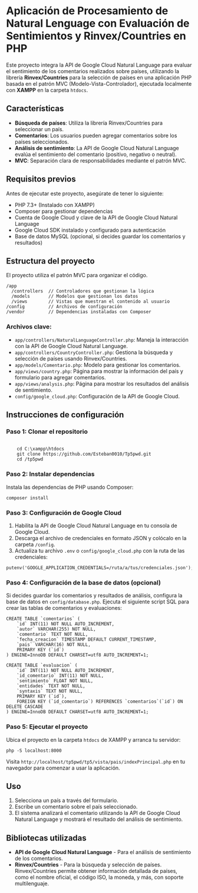 <h1>Aplicación de Procesamiento de Natural Lenguage con Evaluación de Sentimientos y Rinvex/Countries en PHP</h1>
<p>Este proyecto integra la API de Google Cloud Natural Language para evaluar el sentimiento de los comentarios realizados sobre países, utilizando la librería <strong>Rinvex/Countries</strong> para la selección de países en una aplicación PHP basada en el patrón MVC (Modelo-Vista-Controlador), ejecutada localmente con <strong>XAMPP</strong> en la carpeta <code>htdocs</code>.</p>

<h2>Características</h2>
<ul>
    <li><strong>Búsqueda de países</strong>: Utiliza la librería Rinvex/Countries para seleccionar un país.</li>
    <li><strong>Comentarios</strong>: Los usuarios pueden agregar comentarios sobre los países seleccionados.</li>
    <li><strong>Análisis de sentimiento</strong>: La API de Google Cloud Natural Language evalúa el sentimiento del comentario (positivo, negativo o neutral).</li>
    <li><strong>MVC</strong>: Separación clara de responsabilidades mediante el patrón MVC.</li>
</ul>

<h2>Requisitos previos</h2>
<p>Antes de ejecutar este proyecto, asegúrate de tener lo siguiente:</p>
<ul>
    <li>PHP 7.3+ (Instalado con XAMPP)</li>
    <li>Composer para gestionar dependencias</li>
    <li>Cuenta de Google Cloud y clave de la API de Google Cloud Natural Language</li>
    <li>Google Cloud SDK instalado y configurado para autenticación</li>
    <li>Base de datos MySQL (opcional, si decides guardar los comentarios y resultados)</li>
</ul>

<h2>Estructura del proyecto</h2>
<p>El proyecto utiliza el patrón MVC para organizar el código.</p>

<pre><code>/app
  /controllers  // Controladores que gestionan la lógica
  /models       // Modelos que gestionan los datos
  /views        // Vistas que muestran el contenido al usuario
/config         // Archivos de configuración
/vendor         // Dependencias instaladas con Composer
</code></pre>

<h3>Archivos clave:</h3>
<ul>
    <li><code>app/controllers/NaturalLanguageController.php</code>: Maneja la interacción con la API de Google Cloud Natural Language.</li>
    <li><code>app/controllers/CountryController.php</code>: Gestiona la búsqueda y selección de países usando Rinvex/Countries.</li>
    <li><code>app/models/Comentario.php</code>: Modelo para gestionar los comentarios.</li>
    <li><code>app/views/country.php</code>: Página para mostrar la información del país y formulario para agregar comentarios.</li>
    <li><code>app/views/analysis.php</code>: Página para mostrar los resultados del análisis de sentimiento.</li>
    <li><code>config/google_cloud.php</code>: Configuración de la API de Google Cloud.</li>
</ul>

<h2>Instrucciones de configuración</h2>

<h3>Paso 1: Clonar el repositorio</h3>
<pre><code>
    cd C:\xampp\htdocs
    git clone https://github.com/Esteban0010/Tp5pwd.git
    cd /tp5pwd
</code></pre>

<h3>Paso 2: Instalar dependencias</h3>
<p>Instala las dependencias de PHP usando Composer:</p>
<pre><code>composer install
</code></pre>

<h3>Paso 3: Configuración de Google Cloud</h3>
<ol>
    <li>Habilita la API de Google Cloud Natural Language en tu consola de Google Cloud.</li>
    <li>Descarga el archivo de credenciales en formato JSON y colócalo en la carpeta <code>/config</code>.</li>
    <li>Actualiza tu archivo <code>.env</code> o <code>config/google_cloud.php</code> con la ruta de las credenciales:</li>
</ol>

<pre><code>putenv('GOOGLE_APPLICATION_CREDENTIALS=/ruta/a/tus/credenciales.json');
</code></pre>

<h3>Paso 4: Configuración de la base de datos (opcional)</h3>
<p>Si decides guardar los comentarios y resultados de análisis, configura la base de datos en <code>config/database.php</code>. Ejecuta el siguiente script SQL para crear las tablas de comentarios y evaluaciones:</p>

<pre><code>CREATE TABLE `comentarios` (
    `id` INT(11) NOT NULL AUTO_INCREMENT,                    
    `autor` VARCHAR(255) NOT NULL,                           
    `comentario` TEXT NOT NULL,                              
    `fecha_creacion` TIMESTAMP DEFAULT CURRENT_TIMESTAMP,     
    `pais` VARCHAR(16) NOT NULL,                              
    PRIMARY KEY (`id`)
) ENGINE=InnoDB DEFAULT CHARSET=utf8 AUTO_INCREMENT=1;

CREATE TABLE `evaluacion` (
    `id` INT(11) NOT NULL AUTO_INCREMENT,  
    `id_comentario` INT(11) NOT NULL,      
    `sentimiento` FLOAT NOT NULL,          
    `entidades` TEXT NOT NULL,             
    `syntaxis` TEXT NOT NULL,              
    PRIMARY KEY (`id`),                    
    FOREIGN KEY (`id_comentario`) REFERENCES `comentarios`(`id`) ON DELETE CASCADE  
) ENGINE=InnoDB DEFAULT CHARSET=utf8 AUTO_INCREMENT=1;
</code></pre>

<h3>Paso 5: Ejecutar el proyecto</h3>
<p>Ubica el proyecto en la carpeta <code>htdocs</code> de XAMPP y arranca tu servidor:</p>
<pre><code>php -S localhost:8000
</code></pre>
<p>Visita <code>http://localhost/tp5pwd/tp5/vista/pais/indexPrincipal.php</code> en tu navegador para comenzar a usar la aplicación.</p>

<h2>Uso</h2>
<ol>
    <li>Selecciona un país a través del formulario.</li>
    <li>Escribe un comentario sobre el país seleccionado.</li>
    <li>El sistema analizará el comentario utilizando la API de Google Cloud Natural Language y mostrará el resultado del análisis de sentimiento.</li>
</ol>

<h2>Bibliotecas utilizadas</h2>
<ul>
    <li><strong>API de Google Cloud Natural Language</strong> - Para el análisis de sentimiento de los comentarios.</li>
    <li><strong>Rinvex/Countries</strong> - Para la búsqueda y selección de países. Rinvex/Countries permite obtener información detallada de países, como el nombre oficial, el código ISO, la moneda, y más, con soporte multilenguaje.</li>
</ul>


